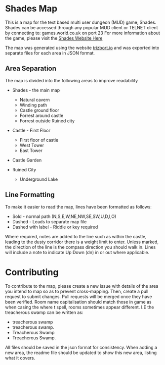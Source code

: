 # Shades Map

This is a map for the text based multi user dungeon (MUD) game, Shades. Shades can be accessed through any popular MUD client or TELNET client by connecting to:
games.world.co.uk on port 23 For more information about the game, please visit the [Shades Website Here](http://games.world.co.uk/shades)

The map was generated using the website [trizbort.io](http://trizbort.io) and was exported into separate files for each area in JSON format.

## Area Separation
The map is divided into the following areas to improve readability
* Shades - the main map
  * Natural cavern
  * Winding path
  * Castle ground floor
  * Forrest around castle
  * Forrest outside Ruined city

* Castle - First Floor
  * First floor of castle
  * West Tower
  * East Tower

* Castle Garden

* Ruined City
  * Underground Lake

## Line Formatting
To make it easier to read the map, lines have been formatted as follows:
* Sold - normal path (N,S,E,W,NE,NW,SE,SW,U,D,I,O)
* Dashed - Leads to separate map file
* Dashed with label - Riddle or key required

Where required, notes are added to the line such as within the castle, leading to the dusty corridor there is a weight limit to enter.
Unless marked, the direction of the line is the compass direction you should walk in. Lines will include a note to indicate Up Down (dn) in or out where applicable.

# Contributing
To contribute to the map, please create a new issue with details of the area you intend to map so as to prevent cross-mapping. Then, create a pull request to submit changes. Pull requests will be merged once they have been verified.
Room name capitalisation should match those in game as when casing the where t spell, rooms sometimes appear different. I.E the treacherous swamp can be written as:
* treacherous swamp
* treacherous swamp.
* Treacherous Swamp
* Treacherous Swamp.

All files should be saved in the json format for consistency. When adding a new area, the readme file should be updated to show this new area, listing what it covers.
